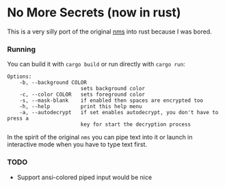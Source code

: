 No More Secrets (now in rust)
===============

This is a very silly port of the original [nms](https://github.com/bartobri/no-more-secrets/) into rust because I was bored.

### Running 

You can build it with `cargo build` or run directly with `cargo run`:

```
Options:
    -b, --background COLOR
                        sets background color
    -c, --color COLOR   sets foreground color
    -s, --mask-blank    if enabled then spaces are encrypted too
    -h, --help          print this help menu
    -a, --autodecrypt   if set enables autodecrypt, you don't have to press a
                        key for start the decryption process
```

In the spirit of the original `nms` you can pipe text into it or launch in interactive mode when you have to type text first.


### TODO

* Support ansi-colored piped input would be nice
